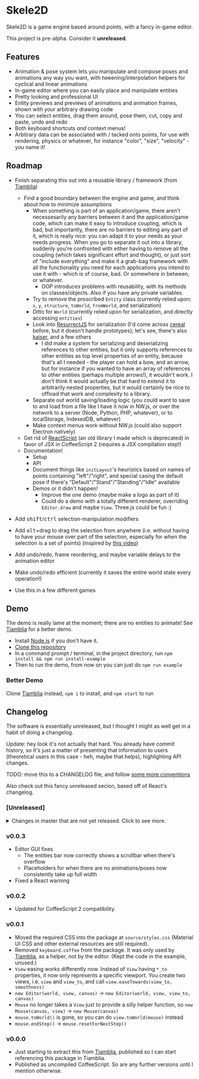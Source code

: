 # Skele2D

Skele2D is a game engine based around points, with a fancy in-game editor.

This project is pre-alpha. Consider it **unreleased**.

<!-- TODO: add GIFs; also a logo would be good -->

## Features

* Animation & pose system lets you manipulate and compose poses and animations any way you want,
with tweening/interpolation helpers for cyclical and linear animations
* In-game editor where you can easily place and manipulate entities
* Pretty looking and professional UI
* Entity previews and previews of animations and animation frames, shown with *your* arbitrary drawing code
* You can select entities, drag them around, pose them, cut, copy and paste, undo and redo
* Both keyboard shortcuts *and* context menus!
* Arbitrary data can be associated with / tacked onto points, for use with rendering, physics or whatever, for instance "color", "size", "velocity" - you name it!

## Roadmap

* Finish separating this out into a reusable library / framework (from [Tiamblia][])
	* Find a good boundary between the engine and game, and think about how to minimize assumptions
		* When something is part of an application/game, there aren't necessesarily any barriers between it and the application/game code, which can make it easy to introduce coupling, which is bad, but importantly, there are no barriers to editing any part of it, which is really nice: you can adapt it to your needs as your needs progress. When you go to separate it out into a library, suddenly you're confronted with either having to remove all the coupling (which takes significant effort and thought), or just sort of "include everything" and make it a grab-bag framework with all the functionality you need for each applications you intend to use it with - which is of course, bad. Or somewhere in between, or whatever.
			* OOP introduces problems with reusability, with its methods on classes/objects. Also if you have any private variables.
		* Try to remove the proscribed `Entity` class (currently relied upon: `x`, `y`, `structure`, `toWorld`, `fromWorld`, and serialization)
		* Ditto for `World` (currently relied upon for serialization, and directly accessing `entities`)
		* Look into [ResurrectJS](https://github.com/skeeto/resurrect-js) for serialization (I'd come across [cereal](https://github.com/atomizejs/cereal) before, but it doesn't handle prototypes); let's see, there's also [kaiser](https://www.npmjs.com/package/kaiser), and a few others
			* I did make a system for serializing and deserializing references to other entities, but it only supports references to other entities as top level properties of an entity, because that's all I needed - the player can hold a bow, and an arrow, but for instance if you wanted to have an array of references to other entities (perhaps multiple arrows!), it wouldn't work. I don't think it would actually be that hard to extend it to arbitrarily nested properties, but it would certainly be nice to offload that work and complexity to a library.
		* Separate out world saving/loading logic (you could want to save to and load from a file like I have it now in NW.js, or over the network to a server (Node, Python, PHP, whatever), or to localStorage, IndexedDB, whatever)
		* Make context menus work without NW.js (could also support Electron natively)
	* Get rid of [ReactScript](https://github.com/1j01/react-script) (an old library I made which is deprecated) in favor of JSX in CoffeeScript 2 (requires a JSX compilation step!)
	* Documentation!
		* Setup
		* API
		* Document things like `initLayout`'s heuristics based on names of points containing "left"/"right", and special casing the default pose if there's "Default"/"Stand"/"Standing"/"Idle" available
		* Demos or it didn't happen!
			* Improve the one demo (maybe make a logo as part of it)
			* Could do a demo with a totally different renderer, overriding `Editor.draw` and maybe `View`. Three.js could be fun :)

* Add <kbd>shift</kbd>/<kbd>ctrl</kbd> selection-manipulation modifiers

* Add <kbd>alt</kbd>+drag to drag the selection from anywhere (i.e. without having to have your mouse over part of the selection, especially for when the selection is a set of points) (inspired by [this video](https://youtu.be/elws59R9CrM))

* Add undo/redo, frame reordering, and maybe variable delays to the animation editor

* Make undo/redo efficient (currently it saves the entire world state every operation!)

* Use this in a few different games

## Demo

The demo is really lame at the moment; there are no entities to animate!
See [Tiamblia][] for a better demo.

* Install [Node.js](https://nodejs.org/) if you don't have it.
* [Clone this repository](https://help.github.com/articles/cloning-a-repository/)
* In a command prompt / terminal, in the project directory, run `npm install && npm run install-example`
* Then to run the demo, from now on you can just do `npm run example`

### Better Demo

Clone [Tiamblia][] instead, `npm i` to install, and `npm start` to run

## Changelog

The software is essentially unreleased, but I thought I might as well get in a habit of doing a changelog.

Update: hey look it's not actually that hard. You already have commit history, so it's just a matter of presenting that information to users (theoretical users in this case - heh, maybe that helps), highlighting API changes.

TODO: move this to a CHANGELOG file, and follow [some more conventions](https://keepachangelog.com/)

Also check out this fancy unreleased secion, based off of React's changelog.

### [Unreleased]
<details>
	<summary>
		Changes in master that are not yet released.
		Click to see more.
	</summary>

* Update React to v16.2.0 (not exactly a user-facing change, no new APIs are used - yet, anyway; but they could be and at *that* point it could matter; the supported version is now v16)

</details>

### v0.0.3

- Editor GUI fixes
	- The entities bar now correctly shows a scrollbar when there's overflow
	- Placeholders for when there are no animations/poses now consistently take up full width
- Fixed a React warning

### v0.0.2

- Updated for CoffeeScript 2 compatibility.

### v0.0.1

- Moved the required CSS into the package at `source/styles.css` (Material UI CSS and other external resources are still required).
- Removed `keyboard.coffee` from the package. It was only used by [Tiamblia][], as a helper, not by the editor. (Kept the code in the example, unused.)
- `View` easing works differently now. Instead of `View` having `*_to` properties, it now only represents a specific viewport. You create two views, i.e. `view` and `view_to`, and call `view.easeTowards(view_to, smoothness)`
- `new Editor(world, view, canvas)` -> `new Editor(world, view, view_to, canvas)`
- `Mouse` no longer takes a `View` just to provide a silly helper function, so `new Mouse(canvas, view)` -> `new Mouse(canvas)`
- `mouse.toWorld()` is gone, so you can do `view.toWorld(mouse)` instead
- `mouse.endStep()` -> `mouse.resetForNextStep()`

### v0.0.0

- Just starting to extract this from [Tiamblia][],
published so I can start referencing this package in Tiamblia.
- Published as uncompiled CoffeeScript. So are any further versions until I mention otherwise.

[Tiamblia]: https://github.com/1j01/tiamblia-game
